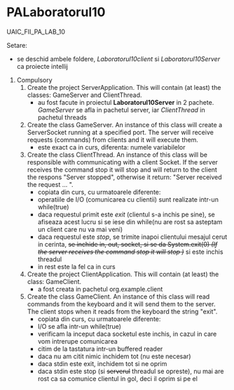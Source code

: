 # PALaboratorul10
UAIC_FII_PA_LAB_10


Setare:
   * se deschid ambele foldere, *Laboratorul10client* si *Laboratorul10Server* ca proiecte intellij
   
1. Compulsory 
    1.  Create the project ServerApplication. This will contain (at least) the classes: GameServer and ClientThread.
        * au fost facute in proiectul **Laboratorul10Server** in 2 pachete. *GameServer* se afla in pachetul server, iar *ClientThread* in pachetul threads
    2. Create the class GameServer. An instance of this class will create a ServerSocket running at a specified port. The server will receive requests (commands) from clients and it will execute them.
        * este exact ca in curs, diferenta: numele variabilelor
    3. Create the class ClientThread. An instance of this class will be responsible with communicating with a client Socket. If the server receives the command stop it will stop and will return to the client the respons "Server stopped", otherwise it return: "Server received the request ... ".
        * copiata din curs, cu urmatoarele diferente:
        * operatiile de I/O (comunicarea cu clientii) sunt realizate intr-un while(true)
        * daca requestul primit este *exit* (clientul s-a inchis pe sine), se afiseaza acest lucru si se iese din while(nu are rost sa asteptam un client care nu va mai veni)
        * daca requestul este *stop*, se trimite inapoi clientului mesajul cerut in cerinta, ~~se inchide in, out, socket, si se da System.exit(0) *(If the server receives the command stop it will stop )*~~ si este inchis threadul
        * in rest este la fel ca in curs
    4. Create the project ClientApplication. This will contain (at least) the class: GameClient.
        * a fost creata in pachetul org.example.client
    5. Create the class GameClient. An instance of this class will read commands from the keyboard and it will send them to the server. The client stops when it reads from the keyboard the string "exit".
        * copiata din curs, cu urmatoarele diferente:
        * I/O se afla intr-un while(true)
        * verificam la inceput daca socketul este inchis, in cazul in care vom intrerupe comunicarea
        * citim de la tastatura intr-un buffered reader
        * daca nu am citit nimic inchidem tot (nu este necesar)
        * daca stdin este exit, inchidem tot si ne oprim
        * daca stdin este stop (si ~~serverul~~ threadul se opreste), nu mai are rost ca sa comunice clientul in gol, deci il oprim si pe el